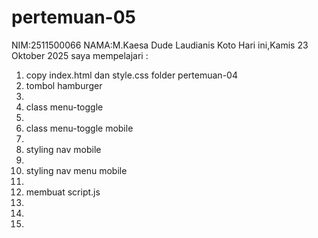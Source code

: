 # pertemuan-05
NIM:2511500066
NAMA:M.Kaesa Dude Laudianis Koto
Hari ini,Kamis 23 Oktober 2025 saya mempelajari :

<ol>
<li>copy index.html dan style.css folder pertemuan-04</li>
<li>tombol hamburger<li>
<li>class menu-toggle<li>
<li>class menu-toggle mobile<li>
<li>styling nav mobile<li>
<li>styling nav menu mobile<li>
<li>membuat script.js<li>
<li><li>
</ol>